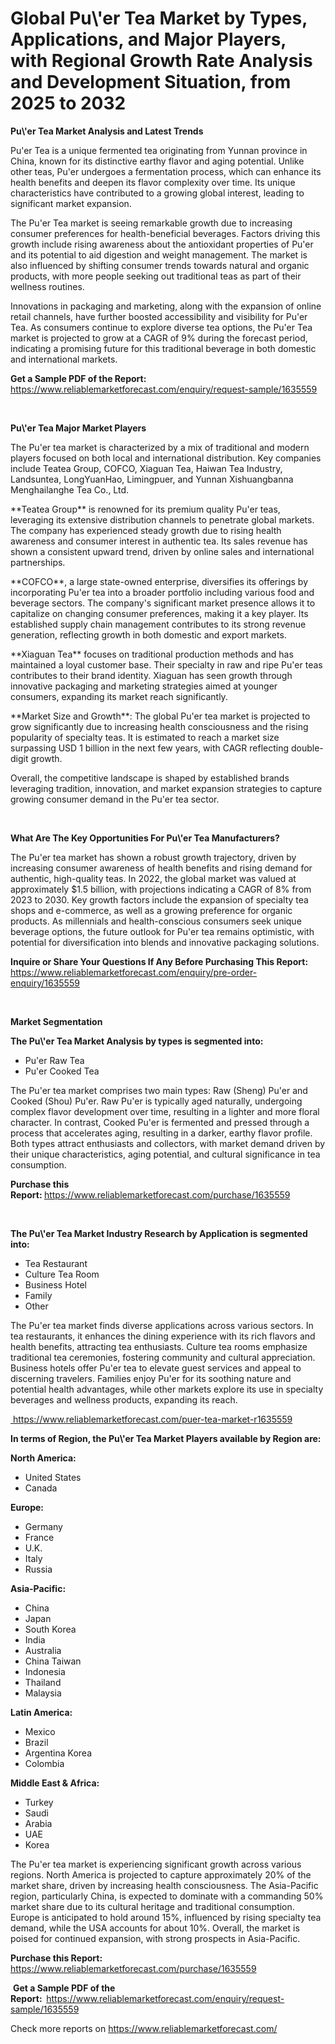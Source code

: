 <p><h1>Global Pu\'er Tea Market by Types, Applications, and Major Players, with Regional Growth Rate Analysis and Development Situation, from 2025 to 2032</h1></p><p><strong>Pu\'er Tea Market Analysis and Latest Trends</strong></p>
<p><p>Pu'er Tea is a unique fermented tea originating from Yunnan province in China, known for its distinctive earthy flavor and aging potential. Unlike other teas, Pu'er undergoes a fermentation process, which can enhance its health benefits and deepen its flavor complexity over time. Its unique characteristics have contributed to a growing global interest, leading to significant market expansion.</p><p>The Pu'er Tea market is seeing remarkable growth due to increasing consumer preferences for health-beneficial beverages. Factors driving this growth include rising awareness about the antioxidant properties of Pu'er and its potential to aid digestion and weight management. The market is also influenced by shifting consumer trends towards natural and organic products, with more people seeking out traditional teas as part of their wellness routines.</p><p>Innovations in packaging and marketing, along with the expansion of online retail channels, have further boosted accessibility and visibility for Pu'er Tea. As consumers continue to explore diverse tea options, the Pu'er Tea market is projected to grow at a CAGR of 9% during the forecast period, indicating a promising future for this traditional beverage in both domestic and international markets.</p></p>
<p><strong>Get a Sample PDF of the Report:&nbsp;</strong> <a href="https://www.reliablemarketforecast.com/enquiry/request-sample/1635559?utm_campaign=2277&utm_medium=2&utm_source=Github&utm_content=ia&utm_term=23032025&utm_id=puer-tea">https://www.reliablemarketforecast.com/enquiry/request-sample/1635559</a></p>
<p>&nbsp;</p>
<p><strong>Pu\'er Tea Major Market Players</strong></p>
<p><p>The Pu'er tea market is characterized by a mix of traditional and modern players focused on both local and international distribution. Key companies include Teatea Group, COFCO, Xiaguan Tea, Haiwan Tea Industry, Landsuntea, LongYuanHao, Limingpuer, and Yunnan Xishuangbanna Menghailanghe Tea Co., Ltd.</p><p>**Teatea Group** is renowned for its premium quality Pu'er teas, leveraging its extensive distribution channels to penetrate global markets. The company has experienced steady growth due to rising health awareness and consumer interest in authentic tea. Its sales revenue has shown a consistent upward trend, driven by online sales and international partnerships.</p><p>**COFCO**, a large state-owned enterprise, diversifies its offerings by incorporating Pu'er tea into a broader portfolio including various food and beverage sectors. The company's significant market presence allows it to capitalize on changing consumer preferences, making it a key player. Its established supply chain management contributes to its strong revenue generation, reflecting growth in both domestic and export markets.</p><p>**Xiaguan Tea** focuses on traditional production methods and has maintained a loyal customer base. Their specialty in raw and ripe Pu'er teas contributes to their brand identity. Xiaguan has seen growth through innovative packaging and marketing strategies aimed at younger consumers, expanding its market reach significantly.</p><p>**Market Size and Growth**: The global Pu'er tea market is projected to grow significantly due to increasing health consciousness and the rising popularity of specialty teas. It is estimated to reach a market size surpassing USD 1 billion in the next few years, with CAGR reflecting double-digit growth.</p><p>Overall, the competitive landscape is shaped by established brands leveraging tradition, innovation, and market expansion strategies to capture growing consumer demand in the Pu'er tea sector.</p></p>
<p>&nbsp;</p>
<p><strong>What Are The Key Opportunities For Pu\'er Tea Manufacturers?</strong></p>
<p><p>The Pu'er tea market has shown a robust growth trajectory, driven by increasing consumer awareness of health benefits and rising demand for authentic, high-quality teas. In 2022, the global market was valued at approximately $1.5 billion, with projections indicating a CAGR of 8% from 2023 to 2030. Key growth factors include the expansion of specialty tea shops and e-commerce, as well as a growing preference for organic products. As millennials and health-conscious consumers seek unique beverage options, the future outlook for Pu'er tea remains optimistic, with potential for diversification into blends and innovative packaging solutions.</p></p>
<p><strong>Inquire or Share Your Questions If Any Before Purchasing This Report:</strong> <a href="https://www.reliablemarketforecast.com/enquiry/pre-order-enquiry/1635559?utm_campaign=2277&utm_medium=2&utm_source=Github&utm_content=ia&utm_term=23032025&utm_id=puer-tea">https://www.reliablemarketforecast.com/enquiry/pre-order-enquiry/1635559</a></p>
<p>&nbsp;</p>
<p><strong>Market Segmentation</strong></p>
<p><strong>The Pu\'er Tea Market Analysis by types is segmented into:</strong></p>
<p><ul><li>Pu'er Raw Tea</li><li>Pu'er Cooked Tea</li></ul></p>
<p><p>The Pu'er tea market comprises two main types: Raw (Sheng) Pu'er and Cooked (Shou) Pu'er. Raw Pu'er is typically aged naturally, undergoing complex flavor development over time, resulting in a lighter and more floral character. In contrast, Cooked Pu'er is fermented and pressed through a process that accelerates aging, resulting in a darker, earthy flavor profile. Both types attract enthusiasts and collectors, with market demand driven by their unique characteristics, aging potential, and cultural significance in tea consumption.</p></p>
<p><strong>Purchase this Report:&nbsp;</strong><a href="https://www.reliablemarketforecast.com/purchase/1635559?utm_campaign=2277&utm_medium=2&utm_source=Github&utm_content=ia&utm_term=23032025&utm_id=puer-tea">https://www.reliablemarketforecast.com/purchase/1635559</a></p>
<p>&nbsp;</p>
<p><strong>The Pu\'er Tea Market Industry Research by Application is segmented into:</strong></p>
<p><ul><li>Tea Restaurant</li><li>Culture Tea Room</li><li>Business Hotel</li><li>Family</li><li>Other</li></ul></p>
<p><p>The Pu'er tea market finds diverse applications across various sectors. In tea restaurants, it enhances the dining experience with its rich flavors and health benefits, attracting tea enthusiasts. Culture tea rooms emphasize traditional tea ceremonies, fostering community and cultural appreciation. Business hotels offer Pu'er tea to elevate guest services and appeal to discerning travelers. Families enjoy Pu'er for its soothing nature and potential health advantages, while other markets explore its use in specialty beverages and wellness products, expanding its reach.</p></p>
<p><a href="https://www.reliablemarketforecast.com/puer-tea-market-r1635559?utm_campaign=2277&utm_medium=2&utm_source=Github&utm_content=ia&utm_term=23032025&utm_id=puer-tea">&nbsp;https://www.reliablemarketforecast.com/puer-tea-market-r1635559</a></p>
<p><strong>In terms of Region, the Pu\'er Tea Market Players available by Region are:</strong></p>
<p>
    <p> <strong> North America: </strong>
        <ul>
            <li>United States</li>
            <li>Canada</li>
        </ul>
        </p> 
    <p> <strong> Europe: </strong>
        <ul>
            <li>Germany</li>
            <li>France</li>
            <li>U.K.</li>
            <li>Italy</li>
            <li>Russia</li>
        </ul>
        </p> 
    <p> <strong> Asia-Pacific: </strong>
        <ul>
            <li>China</li>
            <li>Japan</li>
            <li>South Korea</li>
            <li>India</li>
            <li>Australia</li>
            <li>China Taiwan</li>
            <li>Indonesia</li>
            <li>Thailand</li>
            <li>Malaysia</li>
        </ul>
        </p> 
    <p> <strong> Latin America: </strong>
        <ul>
            <li>Mexico</li>
            <li>Brazil</li>
            <li>Argentina Korea</li>
            <li>Colombia</li>
        </ul>
        </p> 
    <p> <strong> Middle East & Africa: </strong>
        <ul>
            <li>Turkey</li>
            <li>Saudi</li>
            <li>Arabia</li>
            <li>UAE</li>
            <li>Korea</li>
        </ul>
    </p>
    </p>
<p><p>The Pu'er tea market is experiencing significant growth across various regions. North America is projected to capture approximately 20% of the market share, driven by increasing health consciousness. The Asia-Pacific region, particularly China, is expected to dominate with a commanding 50% market share due to its cultural heritage and traditional consumption. Europe is anticipated to hold around 15%, influenced by rising specialty tea demand, while the USA accounts for about 10%. Overall, the market is poised for continued expansion, with strong prospects in Asia-Pacific.</p></p>
<p><strong>Purchase this Report: </strong><a href="https://www.reliablemarketforecast.com/purchase/1635559?utm_campaign=2277&utm_medium=2&utm_source=Github&utm_content=ia&utm_term=23032025&utm_id=puer-tea">https://www.reliablemarketforecast.com/purchase/1635559</a></p>
<p>&nbsp;<strong>Get a Sample PDF of the Report:&nbsp;&nbsp;</strong><a href="https://www.reliablemarketforecast.com/enquiry/request-sample/1635559?utm_campaign=2277&utm_medium=2&utm_source=Github&utm_content=ia&utm_term=23032025&utm_id=puer-tea">https://www.reliablemarketforecast.com/enquiry/request-sample/1635559</a></p>
<p><strong></strong></p>
<p>Check more reports on <a href="https://www.reliablemarketforecast.com/?utm_campaign=2277&utm_medium=2&utm_source=Github&utm_content=ia&utm_term=23032025&utm_id=puer-tea">https://www.reliablemarketforecast.com/</a></p>